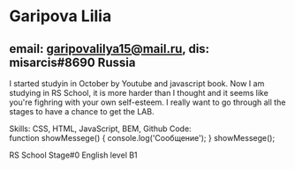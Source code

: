 # Garipova Lilia
## email: garipovalilya15@mail.ru, dis: misarcis#8690 Russia

I started studyin in October by Youtube and javascript book. Now I am studying in RS School, it is more harder than I thought and it seems like you're fighring with your own self-esteem. I really want to go through all the stages to have a chance to get the LAB.


Skills: CSS, HTML, JavaScript, BEM, Github
Code:     
function showMessege() {
    console.log('Сообщение');
}
showMessege();


RS School Stage#0
English level B1 
